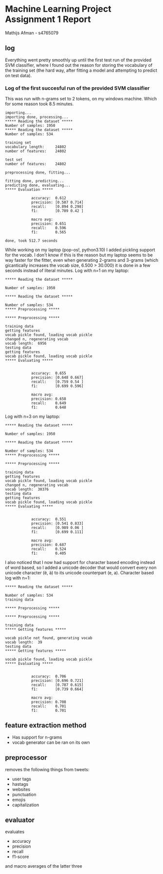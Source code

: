 # Machine Learning Project Assignment 1 Report

Mathijs Afman - s4765079

## log

Everything went pretty smoothly up until the first test run of the provided SVM
classifier, where I found out the reason for storing the vocabulary of the training
set (the hard way, after fitting a model and attempting to predict on test data).

### Log of the first succesful run of the provided SVM classifier

This was run with n-grams set to 2 tokens, on my windows machine. Which for some reason took 8.5 minutes.

```text
importing...
importing done, processing...
***** Reading the dataset *****
Number of samples: 1950
***** Reading the dataset *****
Number of samples: 534

training set
vocabulary length:     24802
number of features:    24802

test set
number of features:    24802

preprocessing done, fitting...

fitting done, predicting...
predicting done, evaluating...
***** Evaluation *****

            accuracy:  0.612
            precision: [0.587 0.714]
            recall:    [0.894 0.298]
            f1:        [0.709 0.42 ]

            macro avg:
            precision: 0.651
            recall:    0.596
            f1:        0.565
        
done, took 512.7 seconds
```

While working on my laptop (pop-os!, python3.10) I added pickling support for the vocab. I don't know if this is the reason but my laptop seems to be way faster for the fitter, even when generating 2-grams and 3-grams (which gicantically increases the vocab size, 6.500 > 30.000) it is done in a few seconds instead of literal minutes. Log with n=1 on my laptop:

```text
***** Reading the dataset *****

Number of samples: 1950

***** Reading the dataset *****

Number of samples: 534
***** Preprocessing *****

***** Preprocessing *****

training data
getting features
vocab pickle found, loading vocab pickle
changed n, regenerating vocab
vocab length:  6956
testing data
getting features
vocab pickle found, loading vocab pickle
***** Evaluating *****


            accuracy:  0.655
            precision: [0.648 0.667]
            recall:    [0.759 0.54 ]
            f1:        [0.699 0.596]

            macro avg:
            precision: 0.658
            recall:    0.649
            f1:        0.648
```

Log with n=3 on my laptop:

```text
***** Reading the dataset *****

Number of samples: 1950

***** Reading the dataset *****

Number of samples: 534
***** Preprocessing *****

***** Preprocessing *****

training data
getting features
vocab pickle found, loading vocab pickle
changed n, regenerating vocab
vocab length:  30376
testing data
getting features
vocab pickle found, loading vocab pickle
***** Evaluating *****


            accuracy:  0.551
            precision: [0.541 0.833]
            recall:    [0.989 0.06 ]
            f1:        [0.699 0.111]

            macro avg:
            precision: 0.687
            recall:    0.524
            f1:        0.405
```

I also noticed that I now had support for character based encoding instead of word based, so I added a unicode decoder that would convert every non unicode character (ë, à) to its unicode counterpart (e, a). Character based log with n=1:

```text
***** Reading the dataset *****

Number of samples: 534
training data

***** Preprocessing *****

***** Preprocessing *****

training data
***** Getting features *****

vocab pickle not found, generating vocab
vocab length:  39
testing data
***** Getting features *****

vocab pickle found, loading vocab pickle
***** Evaluating *****


            accuracy:  0.706
            precision: [0.696 0.721]
            recall:    [0.787 0.615]
            f1:        [0.739 0.664]

            macro avg:
            precision: 0.708
            recall:    0.701
            f1:        0.701
```

## feature extraction method

- Has support for n-grams
- vocab generator can be ran on its own

## preprocessor

removes the following things from tweets:

- user tags
- hastags
- websites
- punctuation
- emojis
- capitalization

## evaluator

evaluates

- accuracy
- precision
- recall
- f1-score

and macro averages of the latter three
